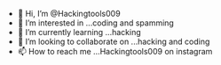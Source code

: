 - 👋 Hi, I’m @Hackingtools009
- 👀 I’m interested in ...coding and spamming 
- 🌱 I’m currently learning ...hacking 
- 💞️ I’m looking to collaborate on ...hacking and coding 
- 📫 How to reach me ...Hackingtools009 on instagram 

<!---
Hackingtools009/Hackingtools009 is a ✨ special ✨ repository because its `README.md` (this file) appears on your GitHub profile.
You can click the Preview link to take a look at your changes.
--->
